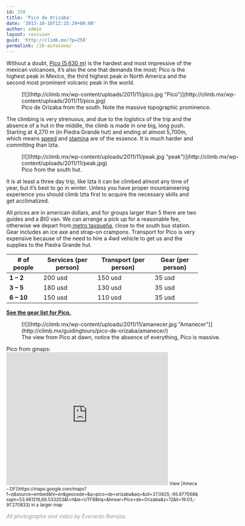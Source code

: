 ```yaml
---
id: 258
title: 'Pico de Orizaba'
date: '2013-10-18T12:25:29+00:00'
author: admin
layout: revision
guid: 'http://climb.mx/?p=258'
permalink: /26-autosave/
---
```


Without a doubt, [Pico (5,630 m)](http://en.wikipedia.org/wiki/Pico_de_orizaba) is the hardest and most impressive of the mexican volcanoes, it’s also the one that demands the most; Pico is the highest peak in Mexico, the third highest peak in North America and the second most prominent volcanic peak in the world.

<figure aria-describedby="caption-attachment-133" class="wp-caption alignleft" id="attachment_133" style="width: 584px">[![](http://climb.mx/wp-content/uploads/2011/11/pico.jpg "Pico")](http://climb.mx/wp-content/uploads/2011/11/pico.jpg)<figcaption class="wp-caption-text" id="caption-attachment-133">Pico de Orizaba from the south. Note the massive topographic prominence.</figcaption></figure>The climbing is very strenuous, and due to the logistics of the trip and the absence of a hut in the middle, the climb is made in one big, long push. Starting at 4,270 m (in Piedra Grande hut) and ending at almost 5,700m, which means <span style="text-decoration:underline;">speed</span> and <span style="text-decoration:underline;">stamina</span> are of the essence. It is much harder and committing than Izta.

<figure aria-describedby="caption-attachment-134" class="wp-caption alignleft" id="attachment_134" style="width: 584px">[![](http://climb.mx/wp-content/uploads/2011/11/peak.jpg "peak")](http://climb.mx/wp-content/uploads/2011/11/peak.jpg)<figcaption class="wp-caption-text" id="caption-attachment-134">Pico from the south hut.</figcaption></figure>It is at least a three day trip, like Izta it can be climbed almost any time of year, but it’s best to go in winter. Unless you have proper mountaineering experience you should climb Izta first to acquire the necessary skills and get acclimatized.

All prices are in american dollars, and for groups larger than 5 there are two guides and a *BIG* van. We can arrange a pick up for a reasonable fee, otherwise we depart from[ metro taxqueña](http://maps.google.com/maps/place?q=mexico+city,+metro+taxque%C3%B1a&hl=en&ie=UTF8&cid=15902802205153964616), close to the south bus station. Gear includes an ice axe and strap-on crampons. Transport for Pico is very expensive because of the need to hire a 4wd vehicle to get us and the supplies to the Piedra Grande hut.

| **\# of people** | **Services (per person)** | **Transport (per person)** | **Gear (per person)** |
|---|---|---|---|
| **1 – 2** | 200 usd | 150 usd | 35 usd |
| **3 – 5** | 180 usd | 130 usd | 35 usd |
| **6 – 10** | 150 usd | 110 usd | 35 usd |

**[See the gear list for Pico.](http://climb.mx/gear-lists/ "Gear lists")**

<figure aria-describedby="caption-attachment-137" class="wp-caption alignleft" id="attachment_137" style="width: 584px">[![](http://climb.mx/wp-content/uploads/2011/11/amanecer.jpg "Amanecer")](http://climb.mx/guidingtours/pico-de-orizaba/amanecer/)<figcaption class="wp-caption-text" id="caption-attachment-137">The view from Pico at dawn, notice the absence of everything, Pico is massive.</figcaption></figure>Pico from gmaps:  
<iframe frameborder="0" height="350" marginheight="0" marginwidth="0" scrolling="no" src="https://maps.google.com/maps?f=q&source=s_q&hl=en&geocode=&q=pico+de+orizaba&aq=&sll=37.0625,-95.677068&sspn=53.961216,66.533203&t=h&ie=UTF8&hq=&hnear=Pico+de+Orizaba&z=12&ll=19.03,-97.270833&output=embed" width="425"></iframe>  
<small>View [Ameca – DF](https://maps.google.com/maps?f=q&source=embed&hl=en&geocode=&q=pico+de+orizaba&aq=&sll=37.0625,-95.677068&sspn=53.961216,66.533203&t=h&ie=UTF8&hq=&hnear=Pico+de+Orizaba&z=12&ll=19.03,-97.270833) in a larger map</small>

<span style="color:#999999;">*All photographs and video by Everardo Barojas.*</span>